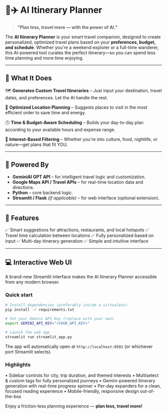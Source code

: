 
# 🧠✈️ AI Itinerary Planner

> **"Plan less, travel more — with the power of AI."**

The **AI Itinerary Planner** is your smart travel companion, designed to create personalized, optimized travel plans based on your **preferences, budget, and schedule**. Whether you're a weekend explorer or a full-time wanderer, this AI-powered tool curates the perfect itinerary—so you can spend less time planning and more time enjoying.

---

## 🚀 What It Does

🗺️ **Generates Custom Travel Itineraries**
– Just input your destination, travel dates, and preferences. Let the AI handle the rest.

📍 **Optimized Location Planning**
– Suggests places to visit in the most efficient order to save time and energy.

🕒 **Time & Budget-Aware Scheduling**
– Builds your day-to-day plan according to your available hours and expense range.

🎯 **Interest-Based Filtering**
– Whether you're into culture, food, nightlife, or nature—get plans that fit YOU.

---

## 🧠 Powered By

* **GeminiAI GPT API** – for intelligent travel logic and customization.
* **Google Maps API / Travel APIs** – for real-time location data and directions.
* **Python** – core backend logic.
* **Streamlit / Flask** *(if applicable)* – for web interface (optional extension).

---

## 📂 Features

✅ Smart suggestions for attractions, restaurants, and local hotspots
✅ Travel time calculation between locations
✅ Fully personalized based on input
✅ Multi-day itinerary generation
✅ Simple and intuitive interface

---

## 💻 Interactive Web UI

A brand-new Streamlit interface makes the AI Itinerary Planner accessible from any modern browser.

### Quick start

```bash
# Install dependencies (preferably inside a virtualenv)
pip install -r requirements.txt

# Set your Gemini API key (replace with your own)
export GEMINI_API_KEY="<YOUR_API_KEY>"

# Launch the web app
streamlit run streamlit_app.py
```

The app will automatically open at `http://localhost:8501` (or whichever port Streamlit selects).

### Highlights

• Sidebar controls for city, trip duration, and themed interests
• Multiselect & custom tags for fully personalized journeys
• Gemini-powered itinerary generation with real-time progress spinner
• Per-day expanders for a clean, focused reading experience
• Mobile-friendly, responsive design out-of-the-box

Enjoy a friction-less planning experience — **plan less, travel more!**

